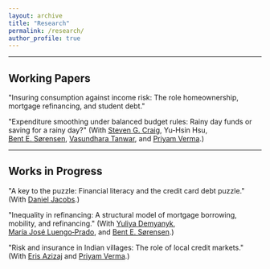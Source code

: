 ```yaml
---
layout: archive
title: "Research"
permalink: /research/
author_profile: true
---
```

___

## Working Papers

"Insuring consumption against income risk: The role homeownership, mortgage refinancing, and student debt."
<br>

"Expenditure smoothing under balanced budget rules: Rainy day funds or saving for a rainy day?" (With [Steven&nbsp;G.&nbsp;Craig](https://www.uh.edu/class/economics/people/current-faculty/steve/), Yu-Hsin&nbsp;Hsu, [Bent&nbsp;E.&nbsp;S&oslash;rensen](https://uh.edu/~bsorense/), [Vasundhara&nbsp;Tanwar](https://sites.google.com/view/vasundharatanwar/home), and [Priyam&nbsp;Verma](https://sites.google.com/view/priyamverma/home).)
<br>

___
## Works in Progress

"A key to the puzzle: Financial literacy and the credit card debt puzzle." (With [Daniel&nbsp;Jacobs](https://dljacobs.github.io/).)
<br>

"Inequality in refinancing: A structural model of mortgage borrowing, mobility, and refinancing." (With [Yuliya&nbsp;Demyanyk](http://www.ydemyanyk.com/), [Mar&iacute;a&nbsp;Jos&eacute;&nbsp;Luengo&#8209;Prado](http://luengoprado.net/), and [Bent&nbsp;E.&nbsp;S&oslash;rensen](https://uh.edu/~bsorense/).)
<br>

"Risk and insurance in Indian villages: The role of local credit markets." (With [Eris&nbsp;Azizaj](https://sites.google.com/site/erisazizaj/home) and [Priyam&nbsp;Verma](https://sites.google.com/view/priyamverma/home).)
<br>
